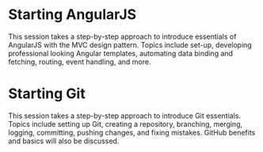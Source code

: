 # Starting AngularJS
This session takes a step-by-step approach to introduce essentials of AngularJS with the MVC design pattern.  Topics include set-up, developing professional looking Angular templates, automating data binding and fetching, routing, event handling, and more.

# Starting Git
This session takes a step-by-step approach to introduce Git essentials.  Topics include setting up Git, creating a repository, branching, merging, logging, committing, pushing changes, and fixing mistakes.  GitHub benefits and basics will also be discussed.
